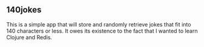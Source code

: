 140jokes
-------------------------

This is a simple app that will store and randomly retrieve jokes that fit into 140 characters or less.  It owes its existence to the fact that I wanted to learn Clojure and Redis.
